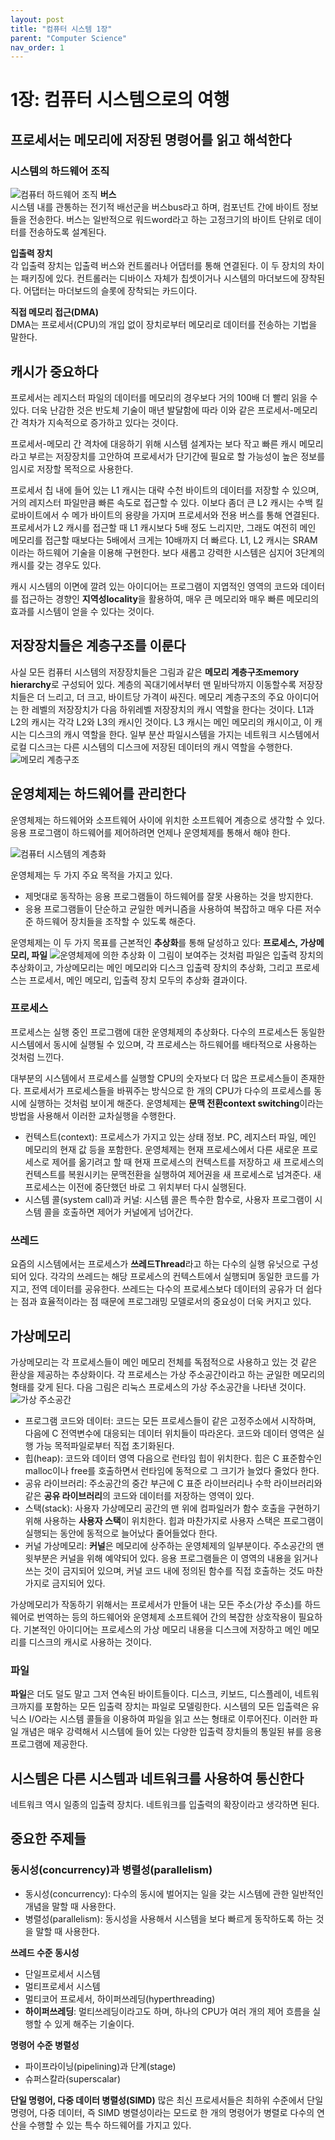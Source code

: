 ```yaml
---
layout: post
title: "컴퓨터 시스템 1장"
parent: "Computer Science"
nav_order: 1
---
```

# 1장: 컴퓨터 시스템으로의 여행
## 프로세서는 메모리에 저장된 명령어를 읽고 해석한다
### 시스템의 하드웨어 조직
![컴퓨터 하드웨어 조직](/image/cs-ch1-0.png)
**버스**  
시스템 내를 관통하는 전기적 배선군을 버스bus라고 하며, 컴포넌트 간에 바이트 정보들을 전송한다. 버스는 일반적으로 워드word라고 하는 고정크기의 바이트 단위로 데이터를 전송하도록 설계된다.  
  
**입출력 장치**  
각 입출력 장치는 입출력 버스와 컨트롤러나 어댑터를 통해 연결된다. 이 두 장치의 차이는 패키징에 있다. 컨트롤러는 디바이스 자체가 칩셋이거나 시스템의 마더보드에 장착된다. 어댑터는 마더보드의 슬롯에 장착되는 카드이다.  
  
**직접 메모리 접근(DMA)**  
DMA는 프로세서(CPU)의 개입 없이 장치로부터 메모리로 데이터를 전송하는 기법을 말한다.  
  
## 캐시가 중요하다
프로세서는 레지스터 파일의 데이터를 메모리의 경우보다 거의 100배 더 빨리 읽을 수 있다. 더욱 난감한 것은 반도체 기술이 매년 발달함에 따라 이와 같은 프로세서-메모리 간 격차가 지속적으로 증가하고 있다는 것이다.  
  
프로세서-메모리 간 격차에 대응하기 위해 시스템 설계자는 보다 작고 빠른 캐시 메모리라고 부르는 저장장치를 고안하여 프로세서가 단기간에 필요로 할 가능성이 높은 정보를 임시로 저장할 목적으로 사용한다.  
  
프로세서 칩 내에 들어 있는 L1 캐시는 대략 수천 바이트의 데이터를 저장할 수 있으며, 거의 레지스터 파일만큼 빠른 속도로 접근할 수 있다. 이보다 좀더 큰 L2 캐시는 수백 킬로바이트에서 수 메가 바이트의 용량을 가지며 프로세서와 전용 버스를 통해 연결된다. 프로세서가 L2 캐시를 접근할 때 L1 캐시보다 5배 정도 느리지만, 그래도 여전히 메인 메모리를 접근할 때보다는 5배에서 크게는 10배까지 더 빠르다. L1, L2 캐시는 SRAM이라는 하드웨어 기술을 이용해 구현한다. 보다 새롭고 강력한 시스템은 심지어 3단계의 캐시를 갖는 경우도 있다.  
  
캐시 시스템의 이면에 깔려 있는 아이디어는 프로그램이 지엽적인 영역의 코드와 데이터를 접근하는 경향인 **지역성locality**을 활용하여, 매우 큰 메모리와 매우 빠른 메모리의 효과를 시스템이 얻을 수 있다는 것이다.  
  
## 저장장치들은 계층구조를 이룬다
사실 모든 컴퓨터 시스템의 저장장치들은 그림과 같은 **메모리 계층구조memory hierarchy**로 구성되어 있다. 계층의 꼭대기에서부터 맨 밑바닥까지 이동할수록 저장장치들은 더 느리고, 더 크고, 바이트당 가격이 싸진다. 메모리 계층구조의 주요 아이디어는 한 레벨의 저장장치가 다음 하위레벨 저장장치의 캐시 역할을 한다는 것이다. L1과 L2의 캐시는 각각 L2와 L3의 캐시인 것이다. L3 캐시는 메인 메모리의 캐시이고, 이 캐시는 디스크의 캐시 역할을 한다. 일부 분산 파일시스템을 가지는 네트워크 시스템에서 로컬 디스크는 다른 시스템의 디스크에 저장된 데이터의 캐시 역할을 수행한다.  
![메모리 계층구조](/image/cs-ch1-1.jpg)  
  
## 운영체제는 하드웨어를 관리한다
운영체제는 하드웨어와 소프트웨어 사이에 위치한 소프트웨어 계층으로 생각할 수 있다. 응용 프로그램이 하드웨어를 제어하려면 언제나 운영체제를 통해서 해야 한다.  

![컴퓨터 시스템의 계층화](/image/cs-ch1-2.png)

운영체제는 두 가지 주요 목적을 가지고 있다.
* 제멋대로 동작하는 응용 프로그램들이 하드웨어를 잘못 사용하는 것을 방지한다.
* 응용 프로그램들이 단순하고 균일한 메커니즘을 사용하여 복잡하고 매우 다른 저수준 하드웨어 장치들을 조작할 수 있도록 해준다.
  
운영체제는 이 두 가지 목표를 근본적인 **추상화**를 통해 달성하고 있다: **프로세스, 가상메모리, 파일**
![운영체제에 의한 추상화](/image/cs-ch1-3.png)
이 그림이 보여주는 것처럼 파일은 입출력 장치의 추상화이고, 가상메모리는 메인 메모리와 디스크 입출력 장치의 추상화, 그리고 프로세스는 프로세서, 메인 메모리, 입출력 장치 모두의 추상화 결과이다.  

### 프로세스
프로세스는 실행 중인 프로그램에 대한 운영체제의 추상화다. 다수의 프로세스든 동일한 시스템에서 동시에 실행될 수 있으며, 각 프로세스는 하드웨어를 배타적으로 사용하는 것처럼 느낀다.  
  
대부분의 시스템에서 프로세스를 실행할 CPU의 숫자보다 더 많은 프로세스들이 존재한다. 프로세서가 프로세스들을 바꿔주는 방식으로 한 개의 CPU가 다수의 프로세스를 동시에 실행하는 것처럼 보이게 해준다. 운영체제는 **문맥 전환context switching**이라는 방법을 사용해서 이러한 교차실행을 수행한다.  
* 컨텍스트(context): 프로세스가 가지고 있는 상태 정보. PC, 레지스터 파일, 메인 메모리의 현재 값 등을 포함한다.
운영체제는 현재 프로세스에서 다른 새로운 프로세스로 제어를 옮기려고 할 때 현재 프로세스의 컨텍스트를 저장하고 새 프로세스의 컨텍스트를 복원시키는 문맥전환을 실행하여 제어권을 새 프로세스로 넘겨준다. 새 프로세스는 이전에 중단했던 바로 그 위치부터 다시 실행된다.
* 시스템 콜(system call)과 커널: 시스템 콜은 특수한 함수로, 사용자 프로그램이 시스템 콜을 호출하면 제어가 커널에게 넘어간다.
  
### 쓰레드
요즘의 시스템에서는 프로세스가 **쓰레드Thread**라고 하는 다수의 실행 유닛으로 구성되어 있다. 각각의 쓰레드는 해당 프로세스의 컨텍스트에서 실행되며 동일한 코드를 가지고, 전역 데이터를 공유한다. 
쓰레드는 다수의 프로세스보다 데이터의 공유가 더 쉽다는 점과 효율적이라는 점 때문에 프로그래밍 모델로서의 중요성이 더욱 커지고 있다.  
  
## 가상메모리
가상메모리는 각 프로세스들이 메인 메모리 전체를 독점적으로 사용하고 있는 것 같은 환상을 제공하는 추상화이다. 각 프로세스는 가상 주소공간이라고 하는 균일한 메모리의 형태를 갖게 된다. 다음 그림은 리눅스 프로세스의 가상 주소공간을 나타낸 것이다.
![가상 주소공간](/image/cs-ch1-4.png)
* 프로그램 코드와 데이터: 코드는 모든 프로세스들이 같은 고정주소에서 시작하며, 다음에 C 전역변수에 대응되는 데이터 위치들이 따라온다. 코드와 데이터 영역은 실행 가능 목적파일로부터 직접 초기화된다.
* 힙(heap): 코드와 데이터 영역 다음으로 런타임 힙이 위치한다. 힙은 C 표준함수인 malloc이나 free를 호출하면서 런타임에 동적으로 그 크기가 늘었다 줄었다 한다.
* 공유 라이브러리: 주소공간의 중간 부근에 C 표준 라이브러리나 수학 라이브러리와 같은 **공유 라이브러리**의 코드와 데이터를 저장하는 영역이 있다.
* 스택(stack): 사용자 가상메모리 공간의 맨 위에 컴파일러가 함수 호출을 구현하기 위해 사용하는 **사용자 스택**이 위치한다. 힙과 마찬가지로 사용자 스택은 프로그램이 실행되는 동안에 동적으로 늘어났다 줄어들었다 한다.
* 커널 가상메모리: **커널**은 메모리에 상주하는 운영체제의 일부분이다. 주소공간의 맨 윗부분은 커널을 위해 예약되어 있다. 응용 프로그램들은 이 영역의 내용을 읽거나 쓰는 것이 금지되어 있으며, 커널 코드 내에 정의된 함수를 직접 호출하는 것도 마찬가지로 금지되어 있다.

가상메모리가 작동하기 위해서는 프로세서가 만들어 내는 모든 주소(가상 주소)를 하드웨어로 번역하는 등의 하드웨어와 운영체제 소프트웨어 간의 복잡한 상호작용이 필요하다. 기본적인 아이디어는 프로세스의 가상 메모리 내용을 디스크에 저장하고 메인 메모리를 디스크의 캐시로 사용하는 것이다.  
  
### 파일
**파일**은 더도 덜도 말고 그저 연속된 바이트들이다. 디스크, 키보드, 디스플레이, 네트워크까지를 포함하는 모든 입출력 장치는 파일로 모델링한다. 시스템의 모든 입출력은 유닉스 I/O라는 시스템 콜들을 이용하여 파일을 읽고 쓰는 형태로 이루어진다. 이러한 파일 개념은 매우 강력해서 시스템에 들어 있는 다양한 입출력 장치들의 통일된 뷰를 응용 프로그램에 제공한다.  
  
## 시스템은 다른 시스템과 네트워크를 사용하여 통신한다
네트워크 역시 일종의 입출력 장치다. 네트워크를 입출력의 확장이라고 생각하면 된다.  
  
## 중요한 주제들
### 동시성(concurrency)과 병렬성(parallelism)
* 동시성(concurrency): 다수의 동시에 벌어지는 일을 갖는 시스템에 관한 일반적인 개념을 말할 때 사용한다.
* 병렬성(parallelism): 동시성을 사용해서 시스템을 보다 빠르게 동작하도록 하는 것을 말할 때 사용한다.
  
**쓰레드 수준 동시성**  
* 단일프로세서 시스템
* 멀티프로세서 시스템
* 멀티코어 프로세서, 하이퍼쓰레딩(hyperthreading)
* **하이퍼쓰레딩**: 멀티쓰레딩이라고도 하며, 하나의 CPU가 여러 개의 제어 흐름을 실행할 수 있게 해주는 기술이다.

**명령어 수준 병렬성**
* 파이프라이닝(pipelining)과 단계(stage)
* 슈퍼스칼라(superscalar)

**단일 명령어, 다중 데이터 병렬성(SIMD)**
많은 최신 프로세서들은 최하위 수준에서 단일 명령어, 다중 데이터, 즉 SIMD 병렬성이라는 모드로 한 개의 명령어가 병렬로 다수의 연산을 수행할 수 있는 특수 하드웨어를 가지고 있다.